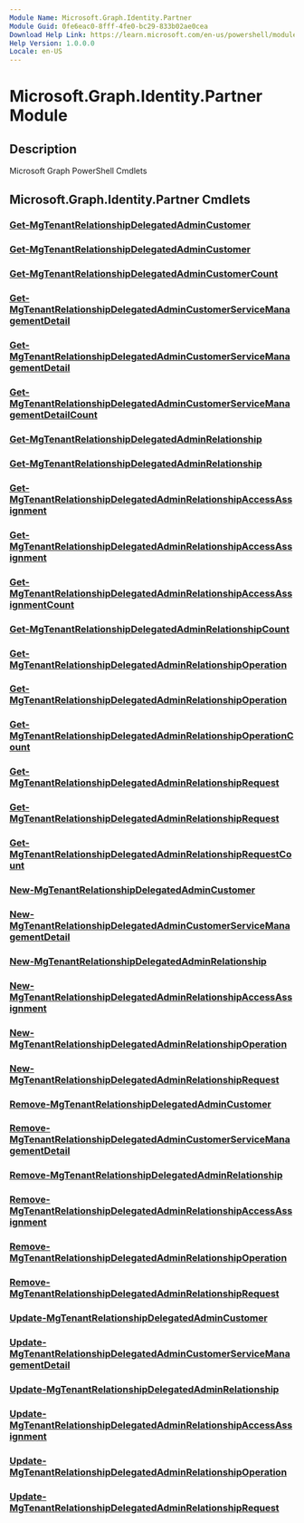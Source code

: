 ```yaml
---
Module Name: Microsoft.Graph.Identity.Partner
Module Guid: 0fe6eac0-8fff-4fe0-bc29-833b02ae0cea
Download Help Link: https://learn.microsoft.com/en-us/powershell/module/microsoft.graph.identity.partner/?view=graph-powershell-1.0
Help Version: 1.0.0.0
Locale: en-US
---
```


# Microsoft.Graph.Identity.Partner Module
## Description
Microsoft Graph PowerShell Cmdlets

## Microsoft.Graph.Identity.Partner Cmdlets
### [Get-MgTenantRelationshipDelegatedAdminCustomer](Get-MgTenantRelationshipDelegatedAdminCustomer.md)

### [Get-MgTenantRelationshipDelegatedAdminCustomer](Get-MgTenantRelationshipDelegatedAdminCustomer.md)

### [Get-MgTenantRelationshipDelegatedAdminCustomerCount](Get-MgTenantRelationshipDelegatedAdminCustomerCount.md)

### [Get-MgTenantRelationshipDelegatedAdminCustomerServiceManagementDetail](Get-MgTenantRelationshipDelegatedAdminCustomerServiceManagementDetail.md)

### [Get-MgTenantRelationshipDelegatedAdminCustomerServiceManagementDetail](Get-MgTenantRelationshipDelegatedAdminCustomerServiceManagementDetail.md)

### [Get-MgTenantRelationshipDelegatedAdminCustomerServiceManagementDetailCount](Get-MgTenantRelationshipDelegatedAdminCustomerServiceManagementDetailCount.md)

### [Get-MgTenantRelationshipDelegatedAdminRelationship](Get-MgTenantRelationshipDelegatedAdminRelationship.md)

### [Get-MgTenantRelationshipDelegatedAdminRelationship](Get-MgTenantRelationshipDelegatedAdminRelationship.md)

### [Get-MgTenantRelationshipDelegatedAdminRelationshipAccessAssignment](Get-MgTenantRelationshipDelegatedAdminRelationshipAccessAssignment.md)

### [Get-MgTenantRelationshipDelegatedAdminRelationshipAccessAssignment](Get-MgTenantRelationshipDelegatedAdminRelationshipAccessAssignment.md)

### [Get-MgTenantRelationshipDelegatedAdminRelationshipAccessAssignmentCount](Get-MgTenantRelationshipDelegatedAdminRelationshipAccessAssignmentCount.md)

### [Get-MgTenantRelationshipDelegatedAdminRelationshipCount](Get-MgTenantRelationshipDelegatedAdminRelationshipCount.md)

### [Get-MgTenantRelationshipDelegatedAdminRelationshipOperation](Get-MgTenantRelationshipDelegatedAdminRelationshipOperation.md)

### [Get-MgTenantRelationshipDelegatedAdminRelationshipOperation](Get-MgTenantRelationshipDelegatedAdminRelationshipOperation.md)

### [Get-MgTenantRelationshipDelegatedAdminRelationshipOperationCount](Get-MgTenantRelationshipDelegatedAdminRelationshipOperationCount.md)

### [Get-MgTenantRelationshipDelegatedAdminRelationshipRequest](Get-MgTenantRelationshipDelegatedAdminRelationshipRequest.md)

### [Get-MgTenantRelationshipDelegatedAdminRelationshipRequest](Get-MgTenantRelationshipDelegatedAdminRelationshipRequest.md)

### [Get-MgTenantRelationshipDelegatedAdminRelationshipRequestCount](Get-MgTenantRelationshipDelegatedAdminRelationshipRequestCount.md)

### [New-MgTenantRelationshipDelegatedAdminCustomer](New-MgTenantRelationshipDelegatedAdminCustomer.md)

### [New-MgTenantRelationshipDelegatedAdminCustomerServiceManagementDetail](New-MgTenantRelationshipDelegatedAdminCustomerServiceManagementDetail.md)

### [New-MgTenantRelationshipDelegatedAdminRelationship](New-MgTenantRelationshipDelegatedAdminRelationship.md)

### [New-MgTenantRelationshipDelegatedAdminRelationshipAccessAssignment](New-MgTenantRelationshipDelegatedAdminRelationshipAccessAssignment.md)

### [New-MgTenantRelationshipDelegatedAdminRelationshipOperation](New-MgTenantRelationshipDelegatedAdminRelationshipOperation.md)

### [New-MgTenantRelationshipDelegatedAdminRelationshipRequest](New-MgTenantRelationshipDelegatedAdminRelationshipRequest.md)

### [Remove-MgTenantRelationshipDelegatedAdminCustomer](Remove-MgTenantRelationshipDelegatedAdminCustomer.md)

### [Remove-MgTenantRelationshipDelegatedAdminCustomerServiceManagementDetail](Remove-MgTenantRelationshipDelegatedAdminCustomerServiceManagementDetail.md)

### [Remove-MgTenantRelationshipDelegatedAdminRelationship](Remove-MgTenantRelationshipDelegatedAdminRelationship.md)

### [Remove-MgTenantRelationshipDelegatedAdminRelationshipAccessAssignment](Remove-MgTenantRelationshipDelegatedAdminRelationshipAccessAssignment.md)

### [Remove-MgTenantRelationshipDelegatedAdminRelationshipOperation](Remove-MgTenantRelationshipDelegatedAdminRelationshipOperation.md)

### [Remove-MgTenantRelationshipDelegatedAdminRelationshipRequest](Remove-MgTenantRelationshipDelegatedAdminRelationshipRequest.md)

### [Update-MgTenantRelationshipDelegatedAdminCustomer](Update-MgTenantRelationshipDelegatedAdminCustomer.md)

### [Update-MgTenantRelationshipDelegatedAdminCustomerServiceManagementDetail](Update-MgTenantRelationshipDelegatedAdminCustomerServiceManagementDetail.md)

### [Update-MgTenantRelationshipDelegatedAdminRelationship](Update-MgTenantRelationshipDelegatedAdminRelationship.md)

### [Update-MgTenantRelationshipDelegatedAdminRelationshipAccessAssignment](Update-MgTenantRelationshipDelegatedAdminRelationshipAccessAssignment.md)

### [Update-MgTenantRelationshipDelegatedAdminRelationshipOperation](Update-MgTenantRelationshipDelegatedAdminRelationshipOperation.md)

### [Update-MgTenantRelationshipDelegatedAdminRelationshipRequest](Update-MgTenantRelationshipDelegatedAdminRelationshipRequest.md)




















